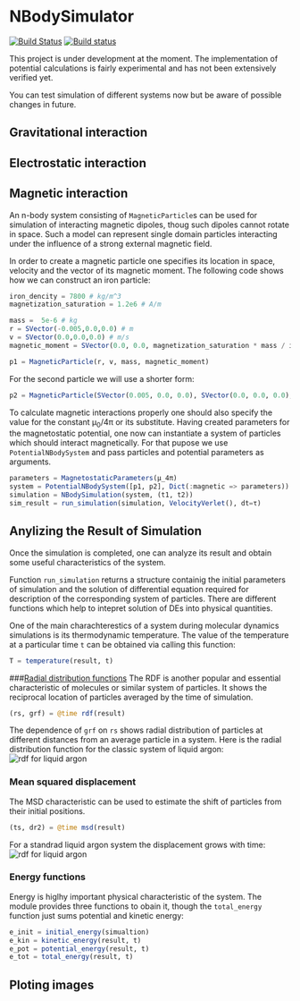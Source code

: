 # NBodySimulator

[![Build Status](https://travis-ci.org/JuliaDiffEq/NBodySimulator.jl.svg?branch=master)](https://travis-ci.org/JuliaDiffEq/NBodySimulator.jl)
[![Build status](https://ci.appveyor.com/api/projects/status/1ofg9ianvcciq26v?svg=true)](https://ci.appveyor.com/project/Mikhail-Vaganov/nbodysimulator-jl)

This project is under development at the moment. The implementation of potential calculations is fairly experimental and has not been extensively verified yet.

You can test simulation of different systems now but be aware of possible changes in future. 

## Gravitational interaction

## Electrostatic interaction

## Magnetic interaction
An n-body system consisting of `MagneticParticle`s can be used for simulation of interacting magnetic dipoles, thoug such dipoles cannot rotate in space. Such a model can represent single domain particles interacting under the influence of a strong external magnetic field.

In order to create a magnetic particle one specifies its location in space, velocity and the vector of its magnetic moment. The following code shows how we can construct an iron particle:

```julia
iron_dencity = 7800 # kg/m^3
magnetization_saturation = 1.2e6 # A/m

mass =  5e-6 # kg
r = SVector(-0.005,0.0,0.0) # m
v = SVector(0.0,0.0,0.0) # m/s
magnetic_moment = SVector(0.0, 0.0, magnetization_saturation * mass / iron_dencity) # A*m^2

p1 = MagneticParticle(r, v, mass, magnetic_moment)
```

For the second particle we will use a shorter form:

```julia
p2 = MagneticParticle(SVector(0.005, 0.0, 0.0), SVector(0.0, 0.0, 0.0), 5e-6, SVector(0.0,0.0,0.00077))
```

To calculate magnetic interactions properly one should also specify the value for the constant μ<sub>0</sub>/4π or its substitute. Having created parameters for the magnetostatic potential, one now can instantiate a system of particles which should interact magnetically. For that pupose we use `PotentialNBodySystem` and pass particles and potential parameters as arguments.

```julia
parameters = MagnetostaticParameters(μ_4π)
system = PotentialNBodySystem([p1, p2], Dict(:magnetic => parameters))
simulation = NBodySimulation(system, (t1, t2))
sim_result = run_simulation(simulation, VelocityVerlet(), dt=τ)
```

## Anylizing the Result of Simulation
Once the simulation is completed, one can analyze its result and obtain some useful characteristics of the system. 

Function `run_simulation` returns a structure containig the initial parameters of simulation and the solution of differential equation required for description of the corresponding system of particles. There are different functions which help to intepret solution of DEs into physical quantities.

One of the main charachterestics of a system during molecular dynamics simulations is its thermodynamic temperature. The value of the temperature at a particular time `t` can be obtained via calling this function:

```julia
T = temperature(result, t) 
```

###[Radial distribution functions](https://en.wikipedia.org/wiki/Radial_distribution_function) 
The RDF is another popular and essential characteristic of molecules or similar system of particles. It shows the reciprocal location of particles averaged by the time of simulation.

```julia
(rs, grf) = @time rdf(result)
```

The dependence of `grf` on `rs` shows radial distribution of particles at different distances from an average particle in a system.
Here is the radial distribution function for the classic system of liquid argon:
![rdf for liquid argon](https://user-images.githubusercontent.com/16945627/43990348-843b164c-9d74-11e8-8d9e-daaff142c0b7.png)


### Mean squared displacement
The MSD characteristic can be used to estimate the shift of particles from their initial positions.
```julia
(ts, dr2) = @time msd(result)
```
For a standrad liquid argon system the displacement grows with time:
![rdf for liquid argon](https://user-images.githubusercontent.com/16945627/43990362-9a67c0aa-9d74-11e8-9512-08840294d411.png)

### Energy functions

Energy is higlhy important physical characteristic of the system. The module provides three functions to obain it, though the `total_energy` function just sums potential and kinetic energy:

```julia
e_init = initial_energy(simualtion)
e_kin = kinetic_energy(result, t)
e_pot = potential_energy(result, t)
e_tot = total_energy(result, t)
```

## Ploting images
